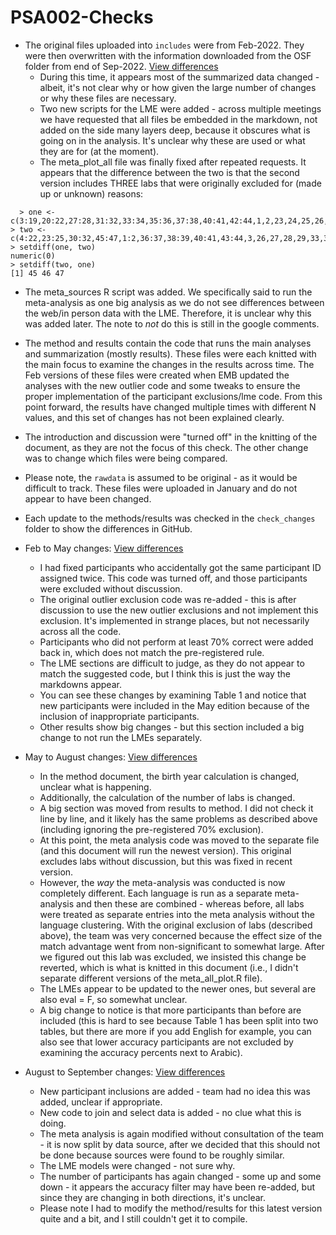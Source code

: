 # PSA002-Checks
 
- The original files uploaded into `includes` were from Feb-2022. They were then overwritten with the information downloaded from the OSF folder from end of Sep-2022. [View differences](https://github.com/doomlab/PSA002-Checks/commit/9e5dea6bb518d76b8778ea3199e7454eb1e623f3)
  - During this time, it appears most of the summarized data changed - albeit, it's not clear why or how given the large number of changes or why these files are necessary.
  - Two new scripts for the LME were added - across multiple meetings we have requested that all files be embedded in the markdown, not added on the side many layers deep, because it obscures what is going on in the analysis. It's unclear why these are used or what they are for (at the moment). 
  - The meta_plot_all file was finally fixed after repeated requests. It appears that the difference between the two is that the second version includes THREE labs that were originally excluded for (made up or unknown) reasons:

```
  > one <- c(3:19,20:22,27:28,31:32,33:34,35:36,37:38,40:41,42:44,1,2,23,24,25,26,29,30,39)
> two <- c(4:22,23:25,30:32,45:47,1:2,36:37,38:39,40:41,43:44,3,26,27,28,29,33,34,35,42)
> setdiff(one, two)
numeric(0)
> setdiff(two, one)
[1] 45 46 47
```

  - The meta_sources R script was added. We specifically said to run the meta-analysis as one big analysis as we do not see differences between the web/in person data with the LME. Therefore, it is unclear why this was added later. The note to *not* do this is still in the google comments. 
  
- The method and results contain the code that runs the main analyses and summarization (mostly results). These files were each knitted with the main focus to examine the changes in the results across time. The Feb versions of these files were created when EMB updated the analyses with the new outlier code and some tweaks to ensure the proper implementation of the participant exclusions/lme code. From this point forward, the results have changed multiple times with different N values, and this set of changes has not been explained clearly. 
- The introduction and discussion were "turned off" in the knitting of the document, as they are not the focus of this check. The other change was to change which files were being compared. 
- Please note, the `rawdata` is assumed to be original - as it would be difficult to track. These files were uploaded in January and do not appear to have been changed. 
- Each update to the methods/results was checked in the `check_changes` folder to show the differences in GitHub. 

- Feb to May changes: [View differences](https://github.com/doomlab/PSA002-Checks/commit/f2527ca1252db881d83d1f73013191c073891bf8)
  - I had fixed participants who accidentally got the same participant ID assigned twice. This code was turned off, and those participants were excluded without discussion. 
  - The original outlier exclusion code was re-added - this is after discussion to use the new outlier exclusions and not implement this exclusion. It's implemented in strange places, but not necessarily across all the code. 
  - Participants who did not perform at least 70% correct were added back in, which does not match the pre-registered rule. 
  - The LME sections are difficult to judge, as they do not appear to match the suggested code, but I think this is just the way the markdowns appear. 
  - You can see these changes by examining Table 1 and notice that new participants were included in the May edition because of the inclusion of inappropriate participants. 
  - Other results show big changes - but this section included a big change to not run the LMEs separately. 
  
- May to August changes: [View differences](https://github.com/doomlab/PSA002-Checks/commit/020d9450aac0412536b4130657d61717e28d93fc)
  - In the method document, the birth year calculation is changed, unclear what is happening.
  - Additionally, the calculation of the number of labs is changed. 
  - A big section was moved from results to method. I did not check it line by line, and it likely has the same problems as described above (including ignoring the pre-registered 70% exclusion). 
  - At this point, the meta analysis code was moved to the separate file (and this document will run the newest version). This original excludes labs without discussion, but this was fixed in recent version.
  - However, the *way* the meta-analysis was conducted is now completely different. Each language is run as a separate meta-analysis and then these are combined - whereas before, all labs were treated as separate entries into the meta analysis without the language clustering. With the original exclusion of labs (described above), the team was very concerned because the effect size of the match advantage went from non-significant to somewhat large. After we figured out this lab was excluded, we insisted this change be reverted, which is what is knitted in this document (i.e., I didn't separate different versions of the meta_all_plot.R file).  
  - The LMEs appear to be updated to the newer ones, but several are also eval = F, so somewhat unclear.
  - A big change to notice is that more participants than before are included (this is hard to see because Table 1 has been split into two tables, but there are more if you add English for example, you can also see that lower accuracy participants are not excluded by examining the accuracy percents next to Arabic). 
  
- August to September changes: [View differences](https://github.com/doomlab/PSA002-Checks/commit/40234c4fd15e25d1607a52b2a63704bc16e734a3)
  - New participant inclusions are added - team had no idea this was added, unclear if appropriate. 
  - New code to join and select data is added - no clue what this is doing. 
  - The meta analysis is again modified without consultation of the team - it is now split by data source, after we decided that this should not be done because sources were found to be roughly similar. 
  - The LME models were changed - not sure why. 
  - The number of participants has again changed - some up and some down - it appears the accuracy filter may have been re-added, but since they are changing in both directions, it's unclear. 
  - Please note I had to modify the method/results for this latest version quite and a bit, and I still couldn't get it to compile. 

